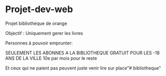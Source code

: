 # Projet-dev-web

Projet bibliothèque de orange

Objectif : Uniquement gerer les livres

Personnes à pouvoir emprunter:

SEULEMENT LES ABONNES A LA BIBLIOTHEQUE
GRATUIT POUR LES -18 ANS DE LA VILLE
10e par mois pour le reste

Et ceux qui ne paient pas peuvent juste venir lire sur place"# bibliotheque" 
